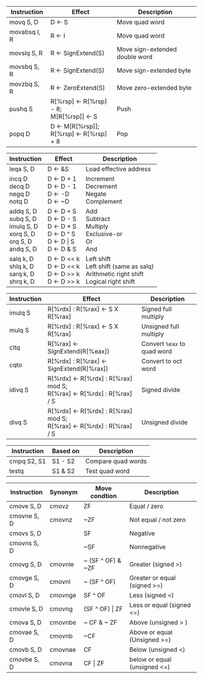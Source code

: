 | Instruction  | Effect                                       | Description                    |
| ------------ | -------------------------------------------- | ------------------------------ |
| movq S, D    | D <- S                                       | Move quad word                 |
| movabsq I, R | R <- I                                       | Move quad word                 |
| movslq S, R  | R <- SignExtend(S)                           | Move sign-extended double word |
| movsbq S, R  | R <- SignExtend(S)                           | Move sign-extended byte        |
| movzbq S, R  | R <- ZeroExtend(S)                           | Move zero-extended byte        |
| pushq S      | R[%rsp] <- R[%rsp] - 8;<br />M[R[%rsp]] <- S | Push                           |
| popq D       | D <- M[R[%rsp]];<br />R[%rsp] <- R[%rsp] + 8 | Pop                            |



| Instruction                                                  | Effect                                                       | Description                                                  |
| ------------------------------------------------------------ | ------------------------------------------------------------ | ------------------------------------------------------------ |
| leqa S, D                                                    | D <- &S                                                      | Load effective address                                       |
| incq D<br />decq D<br />negq D<br />notq D                   | D <- D + 1<br />D <- D - 1<br />D <- -D<br />D <- ~D         | Increment<br />Decrement<br />Negate<br />Complement         |
| addq S, D<br />subq S, D<br />imulq S, D<br />xorq S, D<br />orq S, D<br />andq S, D | D <- D + S<br />D <- D - S<br />D <- D * S<br />D <- D ^ S<br />D <- D \| S<br />D <- D & S | Add<br />Subtract<br />Multiply<br />Exclusive-or<br />Or<br />And |
| salq k, D<br />shlq k, D<br />sarq k, D<br />shrq k, D       | D <- D << k<br />D <- D << k<br />D <- D >> k<br />D <- D >> k | Left shift<br />Left shift (same as salq)<br />Arithmetic right shift<br />Logical right shift |



| Instruction | Effect                                                       | Description                 |
| ----------- | ------------------------------------------------------------ | --------------------------- |
| imulq S     | R[%rdx] : R[%rax] <- S X R[%rax]                             | Signed full multiply        |
| mulq S      | R[%rdx] : R[%rax] <- S X R[%rax]                             | Unsigned full multiply      |
| cltq        | R[%rax] <- SignExtend(R[%eax])                               | Convert `%eax` to quad word |
| cqto        | R[%rdx] : R[%rax] <- SignExtend(R[%rax])                     | Convert to oct word         |
| idivq S     | R[%rdx] <- R[%rdx] : R[%rax] mod S;<br />R[%rax] <- R[%rdx] : R[%rax] / S | Signed divide               |
| divq S      | R[%rdx] <- R[%rdx] : R[%rax] mod S;<br />R[%rax] <- R[%rdx] : R[%rax] / S | Unsigned divide             |



| Instruction | Based on | Description        |
| ----------- | -------- | ------------------ |
| cmpq S2, S1 | S1 - S2  | Compare quad words |
| testq       | S1 & S2  | Test quad word     |



| Instruction | Synonym | Move condtion     | Description                  |
| ----------- | ------- | ----------------- | ---------------------------- |
| cmove S, D  | cmovz   | ZF                | Equal / zero                 |
| cmovne S, D | cmovnz  | ~ZF               | Not equal / not zero         |
| cmovs S, D  |         | SF                | Negative                     |
| cmovns S, D |         | ~SF               | Nonnegative                  |
| cmovg S, D  | cmovnle | ~ (SF ^ OF) & ~ZF | Greater (signed >)           |
| cmovge S, D | cmovnl  | ~ (SF ^ OF)       | Greater or equal (signed >=) |
| cmovl S, D  | cmovnge | SF ^ OF           | Less (signed <)              |
| cmovle S, D | cmovng  | (SF ^ OF) \| ZF   | Less or equal (signed <=)    |
| cmova S, D  | cmovnbe | ~ CF & ~ ZF       | Above (unsigned > )          |
| cmovae S, D | cmovnb  | ~CF               | Above or equal (Unsigned >=) |
| cmovb S, D  | cmovnae | CF                | Below (unsigned <)           |
| cmovbe S, D | cmovna  | CF \| ZF          | below or equal (unsigned <=) |

